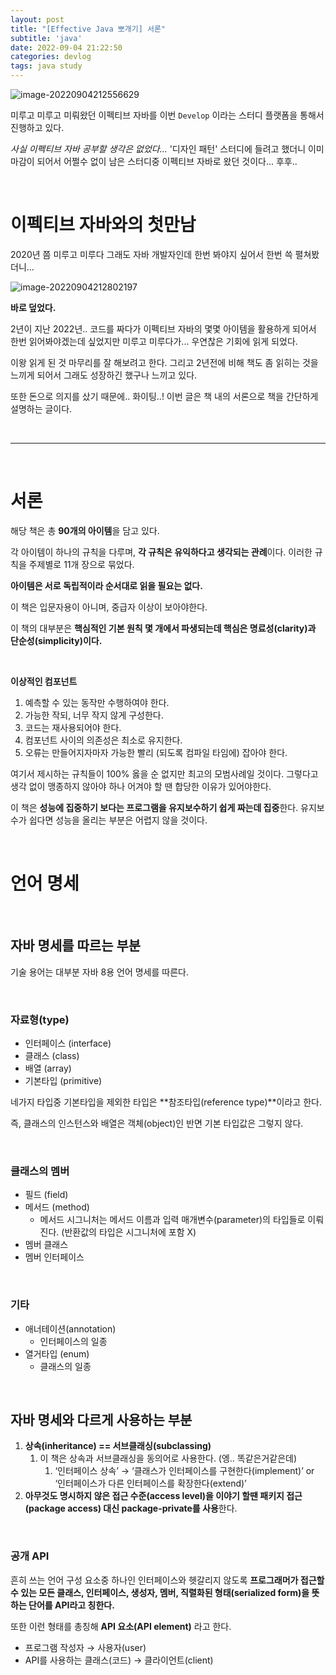 ```yaml
---
layout: post
title: "[Effective Java 뽀개기] 서론"
subtitle: 'java'
date: 2022-09-04 21:22:50
categories: devlog
tags: java study
---
```


![image-20220904212556629](https://tva1.sinaimg.cn/large/e6c9d24egy1h5uufg0s7hj21do0ks0w4.jpg)

미루고 미루고 미뤄왔던 이펙티브 자바를 이번 `Develop` 이라는 스터디 플랫폼을 통해서 진행하고 있다.

_사실 이펙티브 자바 공부할 생각은 없었다..._ '디자인 패턴' 스터디에 들려고 했더니 이미 마감이 되어서 어쩔수 없이 남은 스터디중 이펙티브 자바로 왔던 것이다... 후후..

<br/>

# 이펙티브 자바와의 첫만남

2020년 쯤 미루고 미루다 그래도 자바 개발자인데 한번 봐야지 싶어서 한번 쓱 펼쳐봤더니...

![image-20220904212802197](https://tva1.sinaimg.cn/large/e6c9d24egy1h5uuhi9lujj20cd07iaak.jpg)

**바로 덮었다.**

2년이 지난 2022년.. 코드를 짜다가 이펙티브 자바의 몇몇 아이템을 활용하게 되어서 한번 읽어봐야겠는데 싶었지만 미루고 미루다가... 우연찮은 기회에 읽게 되었다.

이왕 읽게 된 것 마무리를 잘 해보려고 한다. 그리고 2년전에 비해 책도 좀 읽히는 것을 느끼게 되어서 그래도 성장하긴 했구나 느끼고 있다.

또한 돈으로 의지를 샀기 때문에.. 화이팅..! 이번 글은 책 내의 서론으로 책을 간단하게 설명하는 글이다.

<br/>

---

<br/>

# 서론

해당 책은 총 **90개의 아이템**을 담고 있다.

각 아이템이 하나의 규칙을 다루며, **각 규칙은 유익하다고 생각되는 관례**이다. 이러한 규칙을 주제별로 11개 장으로 묶었다.

**아이템은 서로 독립적이라 순서대로 읽을 필요는 없다.**

이 책은 입문자용이 아니며, 중급자 이상이 보아야한다.

이 책의 대부분은 **핵심적인 기본 원칙 몇 개에서 파생되는데 핵심은 명료성(clarity)과 단순성(simplicity)이다.**

<br/>

**이상적인 컴포넌트**

1. 예측할 수 있는 동작만 수행하여야 한다.
2. 가능한 작되, 너무 작지 않게 구성한다.
3. 코드는 재사용되어야 한다.
4. 컴포넌트 사이의 의존성은 최소로 유지한다.
5. 오류는 만들어지자마자 가능한 빨리 (되도록 컴파일 타임에) 잡아야 한다.

여기서 제시하는 규칙들이 100% 옳을 순 없지만 최고의 모범사례일 것이다. 그렇다고 생각 없이 맹종하지 않아야 하나 어겨야 할 땐 합당한 이유가 있어야한다.

이 책은 **성능에 집중하기 보다는 프로그램을 유지보수하기 쉽게 짜는데 집중**한다. 유지보수가 쉽다면 성능을 올리는 부분은 어렵지 않을 것이다.

<br/>

# 언어 명세

<br/>

## 자바 명세를 따르는 부분

기술 용어는 대부분 자바 8용 언어 명세를 따른다.

<br/>

### 자료형(type)

- 인터페이스 (interface)
- 클래스 (class)
- 배열 (array)
- 기본타입 (primitive)

네가지 타입중 기본타입을 제외한 타입은 **참조타입(reference type)**이라고 한다.

즉, 클래스의 인스턴스와 배열은 객체(object)인 반면 기본 타입값은 그렇지 않다.

<br/>

### 클래스의 멤버

- 필드 (field)
- 메서드 (method)
  - 메서드 시그니처는 메서드 이름과 입력 매개변수(parameter)의 타입들로 이뤄진다. (반환값의 타입은 시그니처에 포함 X)
- 멤버 클래스
- 멤버 인터페이스

<br/>

### 기타

- 애너테이션(annotation)
  - 인터페이스의 일종
- 열거타입 (enum)
  - 클래스의 일종

<br/>

## 자바 명세와 다르게 사용하는 부분

1. **상속(inheritance) == 서브클래싱(subclassing)**
   1. 이 책은 상속과 서브클래싱을 동의어로 사용한다. (엥.. 똑같은거같은데)
      1. ‘인터페이스 상속’ → ‘클래스가 인터페이스를 구현한다(implement)’ or ‘인터페이스가 다른 인터페이스를 확장한다(extend)’
2. **아무것도 명시하지 않은 접근 수준(access level)을 이야기 할땐 패키지 접근(package access) 대신 package-private를 사용**한다.

<br/>

### 공개 API

흔히 쓰는 언어 구성 요소중 하나인 인터페이스와 헷갈리지 않도록 **프로그래머가 접근할 수 있는 모든 클래스, 인터페이스, 생성자, 멤버, 직렬화된 형태(serialized form)을 뜻하는 단어를 API라고 칭한다.**

또한 이런 형태를 총칭해 **API 요소(API element)** 라고 한다.

- 프로그램 작성자 → 사용자(user)
- API를 사용하는 클래스(코드) → 클라이언트(client)
